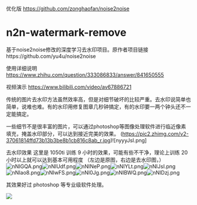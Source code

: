 优化版
https://github.com/zonghaofan/noise2noise

# n2n-watermark-remove
基于noise2noise修改的深度学习去水印项目。原作者项目链接https://github.com/yu4u/noise2noise

使用详细说明
https://www.zhihu.com/question/333086833/answer/841650555

视频演示 https://www.bilibili.com/video/av67886721

传统的图片去水印方法虽然效率高，但是对细节破坏的比较严重。去水印说简单也简单，说难也难。有的水印用修复图章几秒钟搞定，有的水印要一两个钟头还不一定能搞定。

一些细节不是很丰富的图片，可以通过photoshop等图像处理软件进行临近像素填充，掩盖水印部分，可以达到接近完美的效果。
(https://pic2.zhimg.com/v2-37061814ffd73b13b3be8b1cb816c8ab_r.jpg)![nyyyJsI.png]


去水印效果
这里是 1050ti 训练 9 小时的效果，可能有些不干净，理论上训练 20 小时以上就可以达到基本可用程度 （左边是原图，右边是去水印图，） ![nNIGQA.png](https://s2.ax1x.com/2019/09/10/nNIGQA.png)![nNIUdf.png](https://s2.ax1x.com/2019/09/10/nNIUdf.png)![nNINeP.png](https://s2.ax1x.com/2019/09/10/nNINeP.png)![nNIYLt.png](https://s2.ax1x.com/2019/09/10/nNIYLt.png)![nNIJsI.png](https://s2.ax1x.com/2019/09/10/nNIJsI.png)![nNIao8.png](https://s2.ax1x.com/2019/09/10/nNIao8.png)![nNIwFS.png](https://s2.ax1x.com/2019/09/10/nNIwFS.png)![nNI0Jg.png](https://s2.ax1x.com/2019/09/10/nNI0Jg.png)![nNIBWQ.png](https://s2.ax1x.com/2019/09/10/nNIBWQ.png)![nNIDzj.png](https://s2.ax1x.com/2019/09/10/nNIDzj.png)

其效果好过 photoshop 等专业级软件处理。

![](https://pic4.zhimg.com/v2-f2996de63636a0c5ee97c6ff5218ed7f_b.png)

